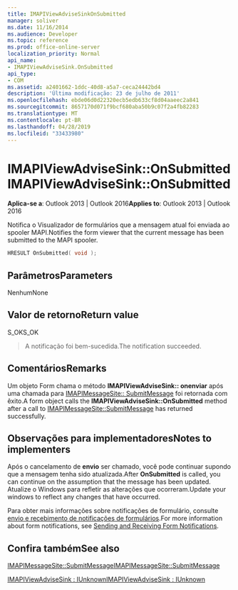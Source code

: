 ```yaml
---
title: IMAPIViewAdviseSinkOnSubmitted
manager: soliver
ms.date: 11/16/2014
ms.audience: Developer
ms.topic: reference
ms.prod: office-online-server
localization_priority: Normal
api_name:
- IMAPIViewAdviseSink.OnSubmitted
api_type:
- COM
ms.assetid: a2401662-1ddc-40d8-a5a7-ceca24442bd4
description: 'Última modificação: 23 de julho de 2011'
ms.openlocfilehash: ebde06d0d22320ecb5edb633cf8d04aaeec2a841
ms.sourcegitcommit: 8657170d071f9bcf680aba50b9c07f2a4fb82283
ms.translationtype: MT
ms.contentlocale: pt-BR
ms.lasthandoff: 04/28/2019
ms.locfileid: "33433980"
---
```

# <a name="imapiviewadvisesinkonsubmitted"></a><span data-ttu-id="788f9-103">IMAPIViewAdviseSink::OnSubmitted</span><span class="sxs-lookup"><span data-stu-id="788f9-103">IMAPIViewAdviseSink::OnSubmitted</span></span>

  
  
<span data-ttu-id="788f9-104">**Aplica-se a**: Outlook 2013 | Outlook 2016</span><span class="sxs-lookup"><span data-stu-id="788f9-104">**Applies to**: Outlook 2013 | Outlook 2016</span></span> 
  
<span data-ttu-id="788f9-105">Notifica o Visualizador de formulários que a mensagem atual foi enviada ao spooler MAPI.</span><span class="sxs-lookup"><span data-stu-id="788f9-105">Notifies the form viewer that the current message has been submitted to the MAPI spooler.</span></span>
  
```cpp
HRESULT OnSubmitted( void );
```

## <a name="parameters"></a><span data-ttu-id="788f9-106">Parâmetros</span><span class="sxs-lookup"><span data-stu-id="788f9-106">Parameters</span></span>

<span data-ttu-id="788f9-107">Nenhum</span><span class="sxs-lookup"><span data-stu-id="788f9-107">None</span></span>
  
## <a name="return-value"></a><span data-ttu-id="788f9-108">Valor de retorno</span><span class="sxs-lookup"><span data-stu-id="788f9-108">Return value</span></span>

<span data-ttu-id="788f9-109">S_OK</span><span class="sxs-lookup"><span data-stu-id="788f9-109">S_OK</span></span> 
  
> <span data-ttu-id="788f9-110">A notificação foi bem-sucedida.</span><span class="sxs-lookup"><span data-stu-id="788f9-110">The notification succeeded.</span></span>
    
## <a name="remarks"></a><span data-ttu-id="788f9-111">Comentários</span><span class="sxs-lookup"><span data-stu-id="788f9-111">Remarks</span></span>

<span data-ttu-id="788f9-112">Um objeto Form chama o método **IMAPIViewAdviseSink:: onenviar** após uma chamada para [IMAPIMessageSite:: SubmitMessage](imapimessagesite-submitmessage.md) foi retornada com êxito.</span><span class="sxs-lookup"><span data-stu-id="788f9-112">A form object calls the **IMAPIViewAdviseSink::OnSubmitted** method after a call to [IMAPIMessageSite::SubmitMessage](imapimessagesite-submitmessage.md) has returned successfully.</span></span> 
  
## <a name="notes-to-implementers"></a><span data-ttu-id="788f9-113">Observações para implementadores</span><span class="sxs-lookup"><span data-stu-id="788f9-113">Notes to implementers</span></span>

<span data-ttu-id="788f9-114">Após o cancelamento de **envio** ser chamado, você pode continuar supondo que a mensagem tenha sido atualizada.</span><span class="sxs-lookup"><span data-stu-id="788f9-114">After **OnSubmitted** is called, you can continue on the assumption that the message has been updated.</span></span> <span data-ttu-id="788f9-115">Atualize o Windows para refletir as alterações que ocorreram.</span><span class="sxs-lookup"><span data-stu-id="788f9-115">Update your windows to reflect any changes that have occurred.</span></span> 
  
<span data-ttu-id="788f9-116">Para obter mais informações sobre notificações de formulário, consulte [envio e recebimento de notificações de formulários](sending-and-receiving-form-notifications.md).</span><span class="sxs-lookup"><span data-stu-id="788f9-116">For more information about form notifications, see [Sending and Receiving Form Notifications](sending-and-receiving-form-notifications.md).</span></span>
  
## <a name="see-also"></a><span data-ttu-id="788f9-117">Confira também</span><span class="sxs-lookup"><span data-stu-id="788f9-117">See also</span></span>



[<span data-ttu-id="788f9-118">IMAPIMessageSite::SubmitMessage</span><span class="sxs-lookup"><span data-stu-id="788f9-118">IMAPIMessageSite::SubmitMessage</span></span>](imapimessagesite-submitmessage.md)
  
[<span data-ttu-id="788f9-119">IMAPIViewAdviseSink : IUnknown</span><span class="sxs-lookup"><span data-stu-id="788f9-119">IMAPIViewAdviseSink : IUnknown</span></span>](imapiviewadvisesinkiunknown.md)

